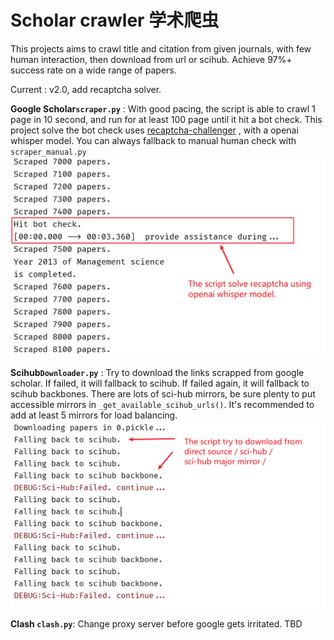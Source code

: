 # Scholar crawler 学术爬虫

This projects aims to crawl title and citation from given journals, 
with few human interaction, then download from url or scihub. Achieve
97%+ success rate on a wide range of papers.

Current : v2.0, add recaptcha solver.

**Google Scholar`scraper.py`** : With good pacing, the script is able to 
crawl 1 page in 10 second, and run for at least 100 page until 
it hit a bot check. This project solve the bot check uses [recaptcha-challenger](https://github.com/QIN2DIM/recaptcha-challenger)
, with a openai whisper model. You can always fallback to manual
human check with `scraper_manual.py`
![img.png](img.png)

**Scihub`Downloader.py`** :  Try to download the links 
scrapped from google scholar. If failed, it will fallback to 
scihub. If failed again, it will fallback to scihub backbones.
There are lots of sci-hub mirrors, be sure plenty to put accessible
mirrors in `_get_available_scihub_urls()`. It's recommended to 
add at least 5 mirrors for load balancing.
![img_1.png](img_1.png)

**Clash `clash.py`**: Change proxy server before google gets
irritated. TBD

